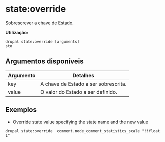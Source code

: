 # state:override
Sobrescrever a chave de Estado.

**Utilização:**
```
drupal state:override [arguments]
sto
```

## Argumentos disponíveis
Argumento | Detalhes
---------|-------------
key | A chave de Estado a ser sobrescrita.
value | O valor do Estado a ser definido.

## Exemplos
* Override state value specifying the state name and the new value
```
drupal state:override  comment.node_comment_statistics_scale "!!float 1"
```
